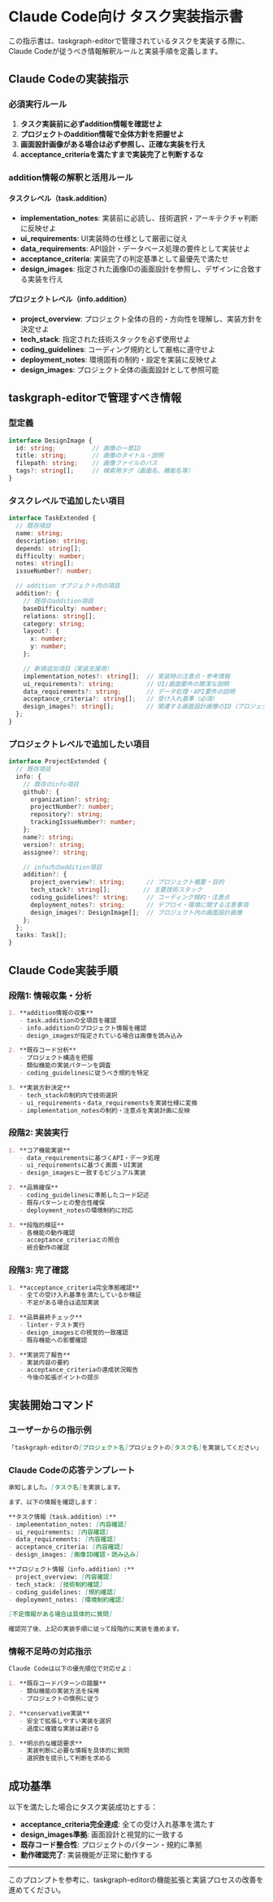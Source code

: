 # Claude Code向け タスク実装指示書

この指示書は、taskgraph-editorで管理されているタスクを実装する際に、Claude Codeが従うべき情報解釈ルールと実装手順を定義します。

## Claude Codeの実装指示

### 必須実行ルール

1. **タスク実装前に必ずaddition情報を確認せよ**
2. **プロジェクトのaddition情報で全体方針を把握せよ**
3. **画面設計画像がある場合は必ず参照し、正確な実装を行え**
4. **acceptance_criteriaを満たすまで実装完了と判断するな**

### addition情報の解釈と活用ルール

#### タスクレベル（task.addition）
- **implementation_notes**: 実装前に必読し、技術選択・アーキテクチャ判断に反映せよ
- **ui_requirements**: UI実装時の仕様として厳密に従え
- **data_requirements**: API設計・データベース処理の要件として実装せよ
- **acceptance_criteria**: 実装完了の判定基準として最優先で満たせ
- **design_images**: 指定された画像IDの画面設計を参照し、デザインに合致する実装を行え

#### プロジェクトレベル（info.addition）
- **project_overview**: プロジェクト全体の目的・方向性を理解し、実装方針を決定せよ
- **tech_stack**: 指定された技術スタックを必ず使用せよ
- **coding_guidelines**: コーディング規約として厳格に遵守せよ
- **deployment_notes**: 環境固有の制約・設定を実装に反映せよ
- **design_images**: プロジェクト全体の画面設計として参照可能

## taskgraph-editorで管理すべき情報

### 型定義

```typescript
interface DesignImage {
  id: string;          // 画像の一意ID
  title: string;       // 画像のタイトル・説明
  filepath: string;    // 画像ファイルのパス
  tags?: string[];     // 検索用タグ（画面名、機能名等）
}
```

### タスクレベルで追加したい項目

```typescript
interface TaskExtended {
  // 既存項目
  name: string;
  description: string;
  depends: string[];
  difficulty: number;
  notes: string[];
  issueNumber?: number;

  // addition オブジェクト内の項目
  addition?: {
    // 既存のaddition項目
    baseDifficulty: number;
    relations: string[];
    category: string;
    layout?: {
      x: number;
      y: number;
    };

    // 新規追加項目（実装支援用）
    implementation_notes?: string[];  // 実装時の注意点・参考情報
    ui_requirements?: string;         // UI/画面要件の簡潔な説明
    data_requirements?: string;       // データ処理・API要件の説明
    acceptance_criteria?: string[];   // 受け入れ基準（必須）
    design_images?: string[];         // 関連する画面設計画像のID（プロジェクトのdesign_imagesから参照）
  };
}
```

### プロジェクトレベルで追加したい項目

```typescript
interface ProjectExtended {
  // 既存項目
  info: {
    // 既存のinfo項目
    github?: {
      organization?: string;
      projectNumber?: number;
      repository?: string;
      trackingIssueNumber?: number;
    };
    name?: string;
    version?: string;
    assignee?: string;

    // info内のaddition項目
    addition?: {
      project_overview?: string;      // プロジェクト概要・目的
      tech_stack?: string[];         // 主要技術スタック
      coding_guidelines?: string;     // コーディング規約・注意点
      deployment_notes?: string;      // デプロイ・環境に関する注意事項
      design_images?: DesignImage[];  // プロジェクト内の画面設計画像
    };
  };
  tasks: Task[];
}
```

## Claude Code実装手順

### 段階1: 情報収集・分析
```markdown
1. **addition情報の収集**
   - task.additionの全項目を確認
   - info.additionのプロジェクト情報を確認
   - design_imagesが指定されている場合は画像を読み込み

2. **既存コード分析**
   - プロジェクト構造を把握
   - 類似機能の実装パターンを調査
   - coding_guidelinesに従うべき規約を特定

3. **実装方針決定**
   - tech_stackの制約内で技術選択
   - ui_requirements・data_requirementsを実装仕様に変換
   - implementation_notesの制約・注意点を実装計画に反映
```

### 段階2: 実装実行
```markdown
1. **コア機能実装**
   - data_requirementsに基づくAPI・データ処理
   - ui_requirementsに基づく画面・UI実装
   - design_imagesと一致するビジュアル実装

2. **品質確保**
   - coding_guidelinesに準拠したコード記述
   - 既存パターンとの整合性確保
   - deployment_notesの環境制約に対応

3. **段階的検証**
   - 各機能の動作確認
   - acceptance_criteriaとの照合
   - 統合動作の確認
```

### 段階3: 完了確認
```markdown
1. **acceptance_criteria完全準拠確認**
   - 全ての受け入れ基準を満たしているか検証
   - 不足がある場合は追加実装

2. **品質最終チェック**
   - linter・テスト実行
   - design_imagesとの視覚的一致確認
   - 既存機能への影響確認

3. **実装完了報告**
   - 実装内容の要約
   - acceptance_criteriaの達成状況報告
   - 今後の拡張ポイントの提示
```

## 実装開始コマンド

### ユーザーからの指示例
```markdown
「taskgraph-editorの[プロジェクト名]プロジェクトの[タスク名]を実装してください」
```

### Claude Codeの応答テンプレート
```markdown
承知しました。[タスク名]を実装します。

まず、以下の情報を確認します：

**タスク情報（task.addition）:**
- implementation_notes: [内容確認]
- ui_requirements: [内容確認] 
- data_requirements: [内容確認]
- acceptance_criteria: [内容確認]
- design_images: [画像ID確認・読み込み]

**プロジェクト情報（info.addition）:**
- project_overview: [内容確認]
- tech_stack: [技術制約確認]
- coding_guidelines: [規約確認]
- deployment_notes: [環境制約確認]

[不足情報がある場合は具体的に質問]

確認完了後、上記の実装手順に従って段階的に実装を進めます。
```

### 情報不足時の対応指示

```markdown
Claude Codeは以下の優先順位で対応せよ：

1. **既存コードパターンの踏襲**
   - 類似機能の実装方法を採用
   - プロジェクトの慣例に従う

2. **conservative実装**
   - 安全で拡張しやすい実装を選択
   - 過度に複雑な実装は避ける

3. **明示的な確認要求**
   - 実装判断に必要な情報を具体的に質問
   - 選択肢を提示して判断を求める
```

## 成功基準

以下を満たした場合にタスク実装成功とする：

- **acceptance_criteria完全達成**: 全ての受け入れ基準を満たす
- **design_images準拠**: 画面設計と視覚的に一致する
- **既存コード整合性**: プロジェクトのパターン・規約に準拠
- **動作確認完了**: 実装機能が正常に動作する

---

このプロンプトを参考に、taskgraph-editorの機能拡張と実装プロセスの改善を進めてください。
